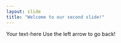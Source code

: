 ```yaml
---
layout: slide
title: "Welcome to our second slide!"
---
```

Your text-here
Use the left arrow to go back!

